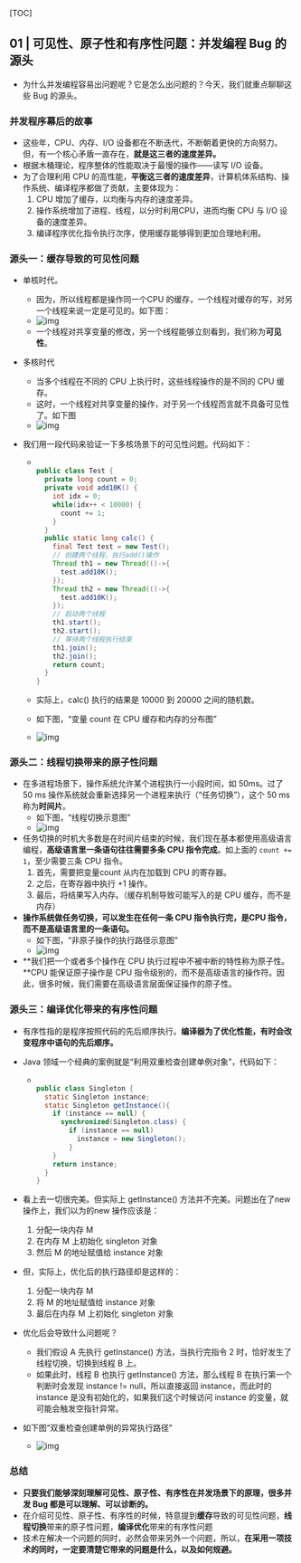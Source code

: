 [TOC]

## 01 | 可见性、原子性和有序性问题：并发编程 Bug 的源头

-   为什么并发编程容易出问题呢？它是怎么出问题的？今天，我们就重点聊聊这些 Bug 的源头。

### 并发程序幕后的故事

-   这些年，CPU、内存、I/O 设备都在不断迭代，不断朝着更快的方向努力。但，有一个核心矛盾一直存在，**就是这三者的速度差异。**
-   根据木桶理论，程序整体的性能取决于最慢的操作——读写 I/O 设备。
-   为了合理利用 CPU 的高性能，**平衡这三者的速度差异**，计算机体系结构、操作系统、编译程序都做了贡献，主要体现为：
    1.  CPU 增加了缓存，以均衡与内存的速度差异。
    2.  操作系统增加了进程、线程，以分时利用CPU，进而均衡 CPU 与 I/O 设备的速度差异。
    3.  编译程序优化指令执行次序，使用缓存能够得到更加合理地利用。

### 源头一：缓存导致的可见性问题

-   单核时代。

    -   因为，所以线程都是操作同一个CPU 的缓存，一个线程对缓存的写，对另一个线程来说一定是可见的。如下图：
    -   ![img](imgs/a07e8182819e2b260ce85b2167d446da-1583769213809.png)
    -   一个线程对共享变量的修改，另一个线程能够立刻看到，我们称为**可见性**。

-   多核时代

    -   当多个线程在不同的 CPU 上执行时，这些线程操作的是不同的 CPU 缓存。
    -   这时，一个线程对共享变量的操作，对于另一个线程而言就不具备可见性了。如下图
    -   ![img](imgs/e2aa76928b2bc135e08e7590ca36e0ea.png)

-   我们用一段代码来验证一下多核场景下的可见性问题。代码如下：

    -   ```java
        
        public class Test {
          private long count = 0;
          private void add10K() {
            int idx = 0;
            while(idx++ < 10000) {
              count += 1;
            }
          }
          public static long calc() {
            final Test test = new Test();
            // 创建两个线程，执行add()操作
            Thread th1 = new Thread(()->{
              test.add10K();
            });
            Thread th2 = new Thread(()->{
              test.add10K();
            });
            // 启动两个线程
            th1.start();
            th2.start();
            // 等待两个线程执行结束
            th1.join();
            th2.join();
            return count;
          }
        }
        ```

    -   实际上，calc() 执行的结果是 10000 到 20000 之间的随机数。

    -   如下图，“变量 count 在 CPU 缓存和内存的分布图”

    -   ![img](imgs/ec6743e74ccf9a3c6d6c819a41e52279.png)

### 源头二：线程切换带来的原子性问题

-   在多进程场景下，操作系统允许某个进程执行一小段时间，如 50ms。过了 50 ms 操作系统就会重新选择另一个进程来执行（“任务切换”），这个 50 ms 称为**时间片**。
    -   如下图，“线程切换示意图”
    -   ![img](imgs/254b129b145d80e9bb74123d6e620efb.png)
-   任务切换的时机大多数是在时间片结束的时候，我们现在基本都使用高级语言编程，**高级语言里一条语句往往需要多条 CPU 指令完成**。如上面的 `count += 1`，至少需要三条 CPU 指令。
    1.  首先，需要把变量count 从内在加载到 CPU 的寄存器。
    2.  之后，在寄存器中执行 +1 操作。
    3.  最后，将结果写入内存。（缓存机制导致可能写入的是 CPU 缓存，而不是内存）
-   **操作系统做任务切换，可以发生在任何一条 CPU 指令执行完，是CPU 指令，而不是高级语言里的一条语句。**
    -   如下图，“非原子操作的执行路径示意图”
    -   ![img](imgs/33777c468872cb9a99b3cdc1ff597063.png)
-   **我们把一个或者多个操作在 CPU 执行过程中不被中断的特性称为原子性。**CPU 能保证原子操作是 CPU 指令级别的，而不是高级语言的操作符。因此，很多时候，我们需要在高级语言层面保证操作的原子性。

### 源头三：编译优化带来的有序性问题

-   有序性指的是程序按照代码的先后顺序执行。**编译器为了优化性能，有时会改变程序中语句的先后顺序。**

-   Java 领域一个经典的案例就是“利用双重检查创建单例对象”，代码如下：

    -   ```java
        
        public class Singleton {
          static Singleton instance;
          static Singleton getInstance(){
            if (instance == null) {
              synchronized(Singleton.class) {
                if (instance == null)
                  instance = new Singleton();
                }
            }
            return instance;
          }
        }
        ```

-   看上去一切很完美。但实际上 getInstance() 方法并不完美。问题出在了new 操作上，我们以为的new 操作应该是：

    1.  分配一块内存 M
    2.  在内存 M 上初始化 singleton 对象
    3.  然后 M 的地址赋值给 instance 对象

-   但，实际上，优化后的执行路径却是这样的：

    1.  分配一块内存 M
    2.  将 M 的地址赋值给 instance 对象
    3.  最后在内存 M 上初始化 singleton 对象

-   优化后会导致什么问题呢？

    -   我们假设 A 先执行 getInstance() 方法，当执行完指令 2 时，恰好发生了线程切换，切换到线程 B 上。
    -   如果此时，线程 B 也执行 getInstance() 方法，那么线程 B 在执行第一个判断时会发现 instance != null，所以直接返回 instance，而此时的 instance 是没有初始化的，如果我们这个时候访问 instance 的变量，就可能会触发空指针异常。

-   如下图“双重检查创建单例的异常执行路径”

    -   ![img](imgs/64c955c65010aae3902ec918412827d8.png)

### 总结

-   **只要我们能够深刻理解可见性、原子性、有序性在并发场景下的原理，很多并发 Bug 都是可以理解、可以诊断的。**
-   在介绍可见性、原子性、有序性的时候，特意提到**缓存**导致的可见性问题，**线程切换**带来的原子性问题，**编译优化**带来的有序性问题
-   技术在解决一个问题的同时，必然会带来另外一个问题，所以，**在采用一项技术的同时，一定要清楚它带来的问题是什么，以及如何规避。**